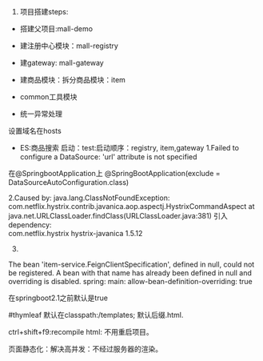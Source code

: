 1. 项目搭建steps:
 - 搭建父项目:mall-demo
 - 建注册中心模块：mall-registry
 - 建gateway: mall-gateway
 - 建商品模块：拆分商品模块：item
 - common工具模块
 
  - 统一异常处理
 
 设置域名在hosts
 
 - ES:商品搜索
 启动：test:启动顺序：registry, item,gateway
 1.Failed to configure a DataSource: 'url' attribute is not specified
 
 在@SpringbootApplication上
 @SpringBootApplication(exclude = DataSourceAutoConfiguration.class)
 
 2.Caused by: 
 java.lang.ClassNotFoundException:
  com.netflix.hystrix.contrib.javanica.aop.aspectj.HystrixCommandAspect
       at java.net.URLClassLoader.findClass(URLClassLoader.java:381)
      引入dependency:  
   <dependency>
       <groupId>com.netflix.hystrix</groupId>
       <artifactId>hystrix-javanica</artifactId>
       <version>1.5.12</version>
   </dependency>
   
   
 3.    
 The bean 'item-service.FeignClientSpecification', defined in null, 
 could not be registered. A bean with that name has already been defined in null 
 and overriding is disabled.
 spring:
    main:
     allow-bean-definition-overriding: true 
     
 在springboot2.1之前默认是true
 
 #thymleaf
 默认在classpath:/templates; 默认后缀.html.

ctrl+shift+f9:recompile html: 不用重启项目。

页面静态化：解决高并发：不经过服务器的渲染。